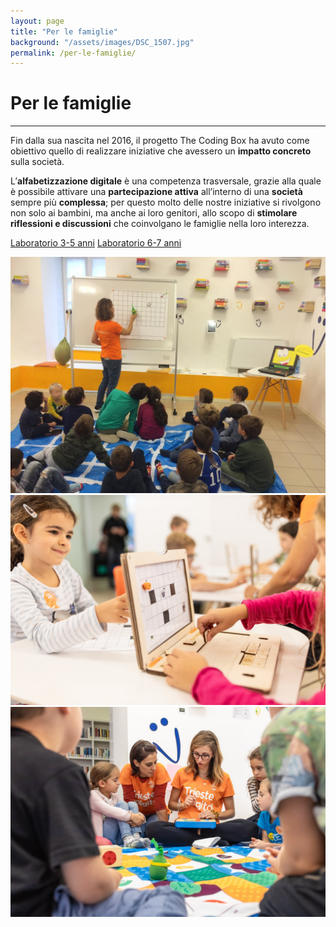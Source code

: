 ```yaml
---
layout: page
title: "Per le famiglie"
background: "/assets/images/DSC_1507.jpg"
permalink: /per-le-famiglie/
---
```


# Per le famiglie

<hr class="green-divider">

Fin dalla sua nascita nel 2016, il progetto The Coding Box ha avuto come obiettivo quello di realizzare iniziative che avessero un **impatto concreto** sulla società.

L’**alfabetizzazione digitale** è una competenza trasversale, grazie alla quale è possibile attivare una **partecipazione attiva** all’interno di una **società** sempre più **complessa**; per questo molto delle nostre iniziative si rivolgono non solo ai bambini, ma anche ai loro genitori, allo scopo di **stimolare riflessioni e discussioni** che coinvolgano le famiglie nella loro interezza.

<a href="{{ '/per-le-famiglie/laboratorio-3-5-anni/' | relative_url }}" class="btn-custom">Laboratorio 3-5 anni</a>
<a href="{{ '/per-le-famiglie/laboratorio-6-7-anni/' | relative_url }}" class="btn-custom">Laboratorio 6-7 anni</a>

<div class="image-grid">
    <div class="image-item">
        <a href="/assets/images/slideshow/1.jpg" data-lightbox="gallery" data-title="Immagine 1">
            <img src="/assets/images/slideshow/1.jpg" alt="Immagine 1">
        </a>
    </div>
    <div class="image-item">
        <a href="/assets/images/slideshow/2.jpg" data-lightbox="gallery" data-title="Immagine 2">
            <img src="/assets/images/slideshow/2.jpg" alt="Immagine 2">
        </a>
    </div>
    <div class="image-item">
        <a href="/assets/images/slideshow/3.jpg" data-lightbox="gallery" data-title="Immagine 3">
            <img src="/assets/images/slideshow/3.jpg" alt="Immagine 3">
        </a>
    </div>
</div>
